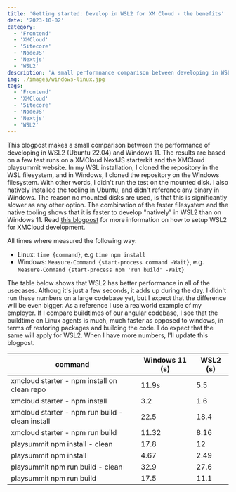 ```yaml
---
title: 'Getting started: Develop in WSL2 for XM Cloud - the benefits'
date: '2023-10-02'
category:
  - 'Frontend'
  - 'XMCloud'
  - 'Sitecore'
  - 'NodeJS'
  - 'Nextjs'
  - 'WSL2'
description: 'A small performnance comparison between developing in WSL2 and Windows 11'
img: ./images/windows-linux.jpg
tags:
  - 'Frontend'
  - 'XMCloud'
  - 'Sitecore'
  - 'NodeJS'
  - 'Nextjs'
  - 'WSL2'
---
```


This blogpost makes a small comparison between the performance of developing in WSL2 (Ubuntu 22.04) and Windows 11. The results are based on a few test runs on a XMCloud NextJS starterkit and the XMCloud playsummit website. In my WSL installation, I cloned the repository in the WSL filesystem, and in Windows, I cloned the repository on the Windows filesystem. With other words, I didn't run the test on the mounted disk. I also natively installed the tooling in Ubuntu, and didn't reference any binary in Windows. The reason no mounted disks are used, is that this is significantly slower as any other option. The combination of the faster filesystem and the native tooling shows that it is faster to develop "natively" in WSL2 than on Windows 11. Read [this blogpost](../getting-started-develop-for-xm-cloud-in-wsl2/) for more information on how to setup WSL2 for XMCloud development.

All times where measured the following way:

- Linux: `time {command}`, e.g `time npm install`
- Windows: `Measure-Command {start-process command -Wait}`, e.g. `Measure-Command {start-process npm 'run build' -Wait}`

The table below shows that WSL2 has better performance in all of the usecases. Althoug it's just a few seconds, it adds up during the day. I didn't run these numbers on a large codebase yet, but I expect that the difference will be even bigger. As a reference I use a realworld example of my employer. If I compare buildtimes of our angular codebase, I see that the buildtime on Linux agents is much, much faster as opposed to windows, in terms of restoring packages and building the code. I do expect that the same will apply for WSL2. When I have more numbers, I'll update this blogpost.

| command                                         | Windows 11 (s) | WSL2 (s) |
| ----------------------------------------------- | -------------- | -------- |
| xmcloud starter - npm install on clean repo     | 11.9s          | 5.5      |
| xmcloud starter - npm install                   | 3.2            | 1.6      |
| xmcloud starter - npm run build - clean install | 22.5           | 18.4     |
| xmcloud starter - npm run build                 | 11.32          | 8.16     |
| playsummit npm install - clean                  | 17.8           | 12       |
| playsummit npm install                          | 4.67           | 2.49     |
| playsummit npm run build - clean                | 32.9           | 27.6     |
| playsummit npm run build                        | 17.5           | 11.1     |
